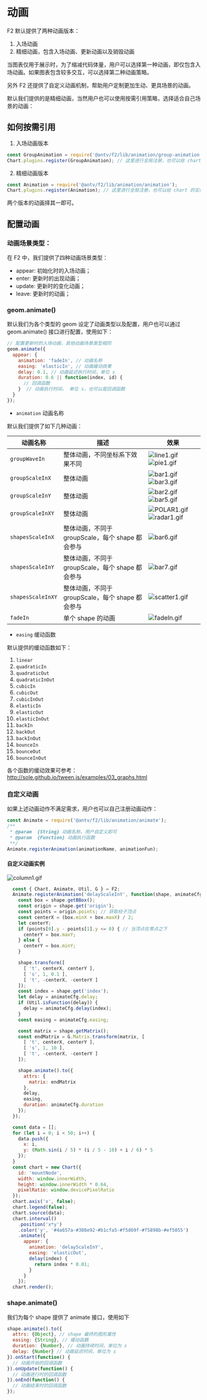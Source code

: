 # 动画

F2 默认提供了两种动画版本：

1. 入场动画
2. 精细动画，包含入场动画、更新动画以及销毁动画

当图表仅用于展示时，为了缩减代码体量，用户可以选择第一种动画，即仅包含入场动画。如果图表包含较多交互，可以选择第二种动画策略。

另外 F2 还提供了自定义动画机制，帮助用户定制更加生动、更具场景的动画。

默认我们提供的是精细动画，当然用户也可以使用按需引用策略，选择适合自己场景的动画：

## 如何按需引用

1. 入场动画版本

```js
const GroupAnimation = require('@antv/f2/lib/animation/group-animation');
Chart.plugins.register(GroupAnimation); // 这里进行全局注册，也可以给 chart 的实例注册
```

2. 精细动画版本

```js
const Animation = require('@antv/f2/lib/animation/animation');
Chart.plugins.register(Animation); // 这里进行全局注册，也可以给 chart 的实例注册
```

两个版本的动画择其一即可。

## 配置动画

### 动画场景类型：

在 F2 中，我们提供了四种动画场景类型：

- appear: 初始化时的入场动画；
- enter: 更新时的出现动画；
- update: 更新时的变化动画；
- leave: 更新时的动画；

### geom.animate()

默认我们为各个类型的 geom 设定了动画类型以及配置，用户也可以通过 geom.animate() 接口进行配置，使用如下：

```js
// 配置更新时的入场动画，其他动画场景类型相同
geom.animate({
  appear: {
    animation: 'fadeIn', // 动画名称
    easing: 'elasticIn', // 动画缓动效果
    delay: 0.1, // 动画延迟执行时间，单位 s
    duration: 0.6 || function(index, id) { 
      // 回调函数
    }  // 动画执行时间， 单位 s，也可以是回调函数
  }
});
```

- `animation` 动画名称

默认我们提供了如下几种动画：

| 动画名称 | 描述 | 效果 |
| -------- | -------- | -------- |
| `groupWaveIn`  | 整体动画，不同坐标系下效果不同  | ![line1.gif](https://gw.alipayobjects.com/zos/skylark/7f6b6a19-b7bf-42ee-b8fd-d9128390ca02/2018/gif/b124e6f0-dcdd-4450-9cd6-fcd7e5ddfc8a.gif)   ![pie1.gif](https://gw.alipayobjects.com/zos/skylark/63413703-2864-4aa0-8066-895235a5ef44/2018/gif/aee88888-17b3-48ae-863b-8df3313afdbd.gif)    |
| `groupScaleInX`  | 整体动画  | ![bar1.gif](https://gw.alipayobjects.com/zos/skylark/20b87a04-e640-4a0b-9fe7-55b0a66253e9/2018/gif/725dfd08-31be-4a40-aad7-79eafa0bf252.gif)   ![bar3.gif](https://gw.alipayobjects.com/zos/skylark/7b038ba8-208f-4f69-859c-fe5f6867054c/2018/gif/07dd9c4b-547b-44f5-952f-7b5894f4191d.gif)      |
| `groupScaleInY`  | 整体动画  | ![bar2.gif](https://gw.alipayobjects.com/zos/skylark/7f269fd8-2271-4074-8fac-615efc09b269/2018/gif/d9e0af21-e3ba-4394-a29a-db052e8a07bb.gif)  ![bar5.gif](https://gw.alipayobjects.com/zos/skylark/64d238d0-6798-42b0-a3bb-5fbcb91faa5f/2018/gif/7493b01b-adf1-4603-8105-343c4eec718f.gif)      |
| `groupScaleInXY`  | 整体动画  |    ![POLAR1.gif](https://gw.alipayobjects.com/zos/skylark/46dcc363-ef4f-46e9-8ffb-fd2bc333381f/2018/gif/67a5bcec-fa9a-4880-9efd-9b8f1ad0d8a2.gif)    ![radar1.gif](https://gw.alipayobjects.com/zos/skylark/d89e7fca-91db-4edf-93da-dc71e1646dc1/2018/gif/a20f8e21-3522-4c83-a36e-1ef6fde1f76e.gif)   |
| `shapesScaleInX`  | 整体动画，不同于 groupScale，每个 shape 都会参与  |  ![bar6.gif](https://gw.alipayobjects.com/zos/skylark/d2b714be-42aa-4183-8de6-249c39a8c2d3/2018/gif/65e050f2-1789-4b04-9a89-6552334c946c.gif)     |
| `shapesScaleInY`  | 整体动画，不同于 groupScale，每个 shape 都会参与  |  ![bar7.gif](https://gw.alipayobjects.com/zos/skylark/c7a90e7d-fdc3-4d72-b06b-60f9eecced4d/2018/gif/021ee262-e0a3-4396-8232-774f8136f138.gif)  |
| `shapesScaleInXY`  | 整体动画，不同于 groupScale，每个 shape 都会参与  |  ![scatter1.gif](https://gw.alipayobjects.com/zos/skylark/cf2f660f-48d2-46e9-b7e2-e6b59f0333df/2018/gif/6d08442e-df89-4116-83e9-8a36c2459645.gif)    |
| `fadeIn` | 单个 shape 的动画 | ![fadeIn.gif](https://gw.alipayobjects.com/zos/skylark/1645e658-c007-43da-9d1f-baa326bcefef/2018/gif/2ea38ccf-8d7c-42c6-a1fb-7baf64026dd9.gif)   |


- `easing` 缓动函数

默认提供的缓动函数如下：

1. `linear`
2. `quadraticIn`
3. `quadraticOut`
4. `quadraticInOut`
5. `cubicIn`
6. `cubicOut`
7. `cubicInOut`
8. `elasticIn`
9. `elasticOut`
10. `elasticInOut`
11. `backIn`
12. `backOut`
13. `backInOut`
14. `bounceIn`
15. `bounceOut`
16. `bounceInOut`

各个函数的缓动效果可参考：http://sole.github.io/tween.js/examples/03_graphs.html


### 自定义动画

如果上述动画动作不满足需求，用户也可以自己注册动画动作：

```js
const Animate = require('@antv/f2/lib/animation/animate');
/**
 * @param  {String} 动画名称，用户自定义即可
 * @param  {Function} 动画执行函数
 **/
Animate.registerAnimation(animationName, animationFun);
```

#### 自定义动画实例

![column1.gif](https://gw.alipayobjects.com/zos/skylark/477ede4d-3496-42c9-97a6-f63195765dbd/2018/gif/2e743bec-fefb-46f1-96f3-cc0e965d4234.gif) 

```js
  const { Chart, Animate, Util, G } = F2;
  Animate.registerAnimation('delayScaleInY', function(shape, animateCfg) {
    const box = shape.getBBox();
    const origin = shape.get('origin');
    const points = origin.points; // 获取柱子顶点
    const centerX = (box.minX + box.maxX) / 2;
    let centerY;
    if (points[0].y - points[1].y <= 0) { // 当顶点在零点之下
      centerY = box.maxY;
    } else {
      centerY = box.minY;
    }

    shape.transform([
      [ 't', centerX, centerY ],
      [ 's', 1, 0.1 ],
      [ 't', -centerX, -centerY ]
    ]);
    const index = shape.get('index');
    let delay = animateCfg.delay;
    if (Util.isFunction(delay)) {
      delay = animateCfg.delay(index);
    }
    const easing = animateCfg.easing;

    const matrix = shape.getMatrix();
    const endMatrix = G.Matrix.transform(matrix, [
      [ 't', centerX, centerY ],
      [ 's', 1, 10 ],
      [ 't', -centerX, -centerY ]
    ]);

    shape.animate().to({
      attrs: {
        matrix: endMatrix
      },
      delay,
      easing,
      duration: animateCfg.duration
    });
  });

  const data = [];
  for (let i = 0; i < 50; i++) {
    data.push({
      x: i,
      y: (Math.sin(i / 5) * (i / 5 - 10) + i / 6) * 5
    });
  }
  const chart = new Chart({
    id: 'mountNode',
    width: window.innerWidth,
    height: window.innerWidth * 0.64,
    pixelRatio: window.devicePixelRatio
  });
  chart.axis('x', false);
  chart.legend(false);
  chart.source(data);
  chart.interval()
    .position('x*y')
    .color('y', '#4a657a-#308e92-#b1cfa5-#f5d69f-#f5898b-#ef5055')
    .animate({
      appear: {
        animation: 'delayScaleInY',
        easing: 'elasticOut',
        delay(index) {
          return index * 0.01;
        }
      }
    });
  chart.render();
```


### shape.animate()

我们为每个 shape 提供了 animate 接口，使用如下
```js
shape.animate().to({
  attrs: {Object}, // shape 最终的图形属性
  easing: {String}, // 缓动函数
  duration: {Number}, // 动画持续时间，单位为 s
  delay: {Number} // 动画延迟时间，单位为 s
}).onStart(function() {
  // 动画开始的回调函数
}).onUpdate(function() {
  // 动画进行时的回调函数
}).onEnd(function() {
  // 动画结束时的回调函数
});
```



